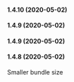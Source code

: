 #### 1.4.10 (2020-05-02)

#### 1.4.9 (2020-05-02)

#### 1.4.9 (2020-05-02)

#### 1.4.8 (2020-05-02)
Smaller bundle size

